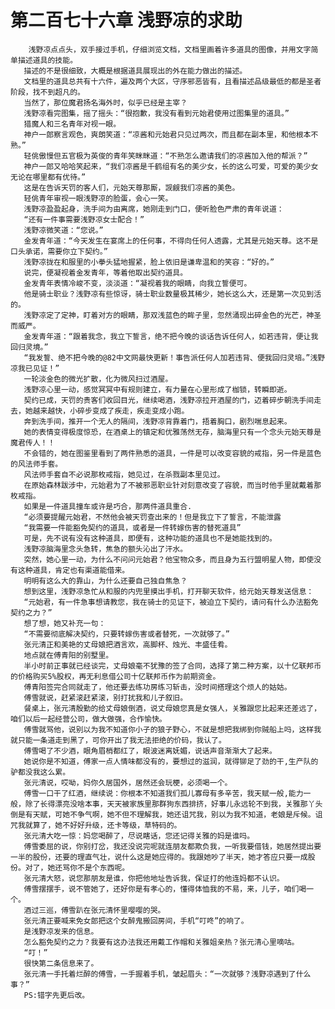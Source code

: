 # 第二百七十六章 浅野凉的求助
        浅野凉点点头，双手接过手机，仔细浏览文档，文档里画着许多道具的图像，并用文字简单描述道具的技能。
       描述的不是很细致，大概是根据道具展现出的外在能力做出的描述。
       文档里的道具总共有十六件，遍及两个大区，守序邪恶皆有，且看描述品级最低的都是圣者阶段，找不到超凡的。
       当然了，那位魔君扬名海外时，似乎已经是主宰？
       浅野凉看完图集，摇了摇头：“很抱歉，我没有看到元始君使用过图集里的道具。”
       猎魔人和三名青年对视一眼。
       神户一郎察言观色，爽朗笑道：“凉酱和元始君只见过两次，而且都在副本里，和他根本不熟。”
       轻佻傲慢但五官极为英俊的青年笑眯眯道：“不熟怎么邀请我们的凉酱加入他的帮派？”
       神户一郎又哈哈笑起来，“我们凉酱是千鹤组有名的美少女，长的这么可爱，可爱的美少女无论在哪里都有优待。”
       这是在告诉天罚的客人们，元始天尊那厮，觊觎我们凉酱的美色。
       轻佻青年审视一眼浅野凉的脸蛋，会心一笑。
       浅野凉盈盈起身，洗手间为由离席，她刚走到门口，便听脸色严肃的青年说道：
       “还有一件事需要浅野凉女士配合！”
       浅野凉微笑道：“您说。”
       金发青年道：“今天发生在宴席上的任何事，不得向任何人透露，尤其是元始天尊。这不是口头承诺，需要你立下契约。”
       浅野凉拢在和服里的小拳头猛地握紧，脸上依旧是谦卑温和的笑容：“好的。”
       说完，便凝视着金发青年，等着他取出契约道具。
       金发青年表情冷峻不变，淡淡道：“凝视着我的眼睛，向我立誓便可。
       他是骑士职业？浅野凉有些惊讶，骑士职业数量极其稀少，她长这么大，还是第一次见到活的。
       浅野凉定了定神，盯着对方的眼睛，那双浅蓝色的眸子里，忽然涌现出碎金色的光芒，神圣而威严。
       金发青年道：“跟着我念，我立下誓言，绝不把今晚的谈话告诉任何人，如若违背，便让我回归灵境。”
       “我发誓、绝不把今晚的@82中文网最快更新！事告派任何人加若违背、便我回归灵培。”浅野凉我已见证！”
       一轮淡金色的微光扩散，化为微风扫过酒屋。
       浅野凉心里一动，感觉冥冥中有规则建立，有力量在心里形成了枷锁，转瞬即逝。
       契约已成，天罚的贵客们收回目光，继续喝酒，浅野凉拉开酒屋的门，迈着碎步朝洗手间走去，她越来越快，小碎步变成了疾走，疾走变成小跑。
       奔到洗手间，推开一个无人的隔间，浅野凉背靠着门，捂着胸口，剧烈喘息起来。
       她的表情变得极度惊恐，在酒桌上的镇定和优雅荡然无存，脑海里只有一个念头元始天尊是魔君传人！！
       不会错的，她在图鉴里看到了两件熟悉的道具，一件是可以改变容貌的戒指，另一件是蓝色的风法师手套。
       风法师手套自不必说那枚戒指，她见过，在杀戮副本里见过。
       在原始森林跋涉中，元始君为了不被邪恶职业针对刻意改变了容貌，而当时他手里就戴着那枚戒指。
       如果是一件道具撞车或许是巧合，那两件道具重合.
       “必须要提醒元始君，不然他会被天罚查出来的！但是我立下了誓言，不能泄露
       “我需要一件能豁免契约的道具，或者是一件转嫁伤害的替死道具”
       可是，先不说有没有这种道具，即便有，这种功能的道具也不是她能找到的。
       浅野凉脑海里念头急转，焦急的额头沁出了汗水。
       突然，她心里一动，为什么不问问元始君？他宝物众多，而且身为五行盟明星人物，即使没有这种道具，肯定也有渠道能借来。
       明明有这么大的靠山，为什么还要自己独自焦急？
       想到这里，浅野凉急忙从和服的内兜里摸出手机，打开聊天软件，给元始天尊发送信息：
       “元始君，有一件急事想请教您，我在骑士的见证下，被迫立下契约，请问有什么办法豁免契约之力？”
       想了想，她又补充一句：
       “不需要彻底解决契约，只要转嫁伤害或者替死，一次就够了。”
       张元清正和美艳的丈母娘把酒言欢，高脚杯、烛光、丰盛佳肴。
       地点就在傅青阳的别墅里。
       半小时前正事就已经谈完，丈母娘毫不犹豫的签了合同，选择了第二种方案，以十亿联邦币的价格购买5%股权，再无利息借公司十亿联邦币作为前期资金。
       傅青阳签完合同就走了，他还要去练功房练习斩击，没时间搭理这个烦人的姑姑。
       傅雪就说，赶紧滚赶紧滚，别打扰我和儿子叙旧。
       餐桌上，张元清殷勤的给丈母娘倒酒，说丈母娘您真是女强人，关雅跟您比起来还差远了，咱们以后一起经营公司，做大做强，合作愉快。
       傅雪就骂他，说别以为我不知道你小子的狼子野心，不就是想把我绑到你贼船上吗，这样我就只能一条道走到黑了，可你开出了我无法拒绝的价码，我认了。
       傅雪喝了不少酒，眼角眉梢都红了，眼波迷离妩媚，说话声音渐渐大了起来。
       她说你是不知道，傅家一点人情味都没有的，要想过的滋润，就得铆足了劲的干,生产队的驴都没我这么累。
       张元清说，哎呦，妈你久居国外，居然还会玩梗，必须喝一个。
       傅雪一口干了红酒，继续说：你根本不知道我们孤儿寡母有多辛苦，我天赋一般,能力一般，除了长得漂亮没啥本事，天天被家族里那群狗东西排挤，好事儿永远轮不到我，关雅那丫头倒是有天赋，可她不争气啊，她不但不理解我，她还诅咒我，别以为我不知道，老娘是斥候。诅咒我就算了，她不好好升级，还卡等级，草特码的。
       张元清大吃一惊：妈您喝醉了，尽说瞎话，您还记得关雅的妈是谁吗。
       傅雪委屈的说，你别打岔，我还没说完呢就连朋友都欺负我，一听我要借钱，她居然提出要一半的股份，还要的理直气壮，说什么这是她应得的。我跟她吵了半天，她才答应只要一成股份。对了，她还骂你不是个东西呢。
       张元清大怒，说您那朋友是谁，你把他地址告诉我，保证打的他连妈都不认识。
       傅雪摆摆手，说不管她了，还好你是有孝心的，懂得体恤我的不易，来，儿子，咱们喝一个。
       酒过三巡，傅雪趴在张元清怀里嘤嘤的哭。
       张元清正要喊来免女郎把这个女醉鬼搬回房间，手机“叮咚”的响了。
       是浅野凉发来的信息。
       怎么豁免契约之力？我要有这办法我还用戴工作帽和关雅姐亲热？张元清心里嘀咕。
       “叮！”
       很快第二条信息来了。
       张元清一手托着烂醉的傅雪，一手握着手机，皱起眉头：“一次就够？浅野凉遇到了什么事？”
       PS:错字先更后改。